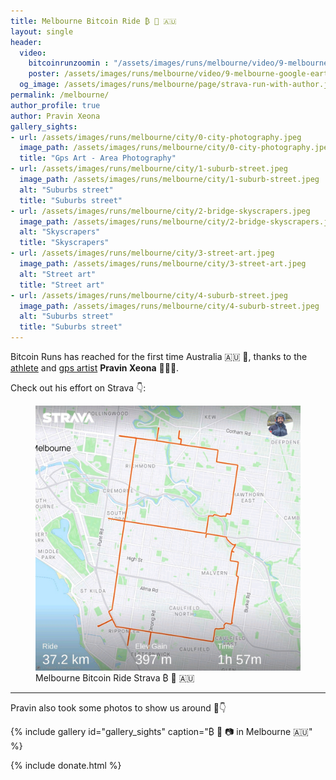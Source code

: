 ```yaml
---
title: Melbourne Bitcoin Ride ₿ 🚴️ 🇦🇺
layout: single
header:
  video:
    bitcoinrunzoomin : "/assets/images/runs/melbourne/video/9-melbourne-bitcoin-run-zoomin-1920x1080.m4v"
    poster: /assets/images/runs/melbourne/video/9-melbourne-google-earth-screenshot-1920x1080.jpeg
  og_image: /assets/images/runs/melbourne/page/strava-run-with-author.jpeg
permalink: /melbourne/
author_profile: true
author: Pravin Xeona
gallery_sights:
- url: /assets/images/runs/melbourne/city/0-city-photography.jpeg
  image_path: /assets/images/runs/melbourne/city/0-city-photography.jpeg
  title: "Gps Art - Area Photography"
- url: /assets/images/runs/melbourne/city/1-suburb-street.jpeg
  image_path: /assets/images/runs/melbourne/city/1-suburb-street.jpeg
  alt: "Suburbs street"
  title: "Suburbs street"
- url: /assets/images/runs/melbourne/city/2-bridge-skyscrapers.jpeg
  image_path: /assets/images/runs/melbourne/city/2-bridge-skyscrapers.jpeg
  alt: "Skyscrapers"
  title: "Skyscrapers"
- url: /assets/images/runs/melbourne/city/3-street-art.jpeg
  image_path: /assets/images/runs/melbourne/city/3-street-art.jpeg
  alt: "Street art"
  title: "Street art"
- url: /assets/images/runs/melbourne/city/4-suburb-street.jpeg
  image_path: /assets/images/runs/melbourne/city/4-suburb-street.jpeg
  alt: "Suburbs street"
  title: "Suburbs street"
---
```


Bitcoin Runs has reached for the first time Australia 🇦🇺 🎉, 
thanks to the [athlete](https://www.strava.com/athletes/63321847) and [gps artist](https://www.instagram.com/s.art.va/) 
**Pravin Xeona** 💪👏🙏.

Check out his effort on Strava 👇:

<figure class="image">
  <a href="https://www.strava.com/activities/7176408155" target="_blank">
    <img src="/assets/images/runs/melbourne/page/strava-run-with-author.jpeg" alt="Melbourne Bitcoin Ride Strava ₿ 🚴️ 🇦🇺">
  </a>
  <figcaption>Melbourne Bitcoin Ride Strava ₿ 🚴️ 🇦🇺</figcaption>
</figure>

<hr>

Pravin also took some photos to show us around 🙏👇

{% include gallery id="gallery_sights" caption="₿ 🚴️ 📷 in Melbourne 🇦🇺" %}

{% include donate.html %}  
  
  
